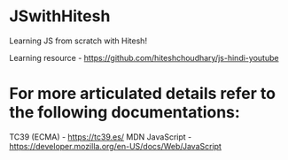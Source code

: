 # JSwithHitesh
Learning JS from scratch with Hitesh!

Learning resource - https://github.com/hiteshchoudhary/js-hindi-youtube

# For more articulated details refer to the following documentations:
TC39 (ECMA) - https://tc39.es/
MDN JavaScript - https://developer.mozilla.org/en-US/docs/Web/JavaScript